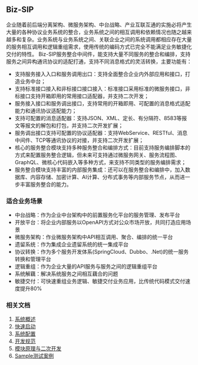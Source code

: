 ## Biz-SIP
企业随着前后端分离架构、微服务架构、中台战略、产业互联互通的实施必将产生大量的各种协议业务系统的整合，业务系统之间的相互调用和依赖情况也随之越来越多和复杂。业务系统与业务系统之间、关联企业之间的系统调用都相应存在大量的服务相互调用和逻辑重组需求，使用传统的编码方式已完全不能满足业务敏捷化交付的特性。
Biz-SIP服务整合中间件，能支持大量不同服务的整合和编排，支持服务之间异构通讯协议的适配打通，支持不同消息格式的灵活转换，主要功能有：
* 支持服务接入入口和服务调用出口：支持全面整合企业内外部应用和接口，打造业务中台；
* 支持标准接口接入和非标接口接口接入：标准接口采用标准的微服务接口，非标接口支持开箱即用的常用接口适配器，并支持二次开发；
* 服务接入接口和服务调出接口，支持常用的开箱即用、可配置的消息格式适配能力和通讯协议适配能力；
* 支持可配置的消息适配器：支持JSON、XML、定长、有分隔符、8583等报文等报文的解包和打包，并支持二次开发扩展；
* 服务调出接口支持可配置的协议适配器：支持WebService、RESTful、消息中间件、TCP等通讯协议的对接，并支持二次开发扩展；
* 核心的服务整合模块支持多种服务整合和编排方式：目前支持服务编排脚本的方式来配置服务整合逻辑，但未来可支持通过微服务网关、服务流程图、GraphQL、微核心代码嵌入等多种方式，来支持不同类型的服务编排需求；
* 服务整合模块支持丰富的内部服务集成：还可以在服务整合和编排中，加入数据库、内容存储、加密计算、AI计算、分布式事务等内部服务节点，从而进一步丰富服务整合的能力。

### 适合业务场景
* 中台战略：作为企业中台架构中的前置服务化平台的服务管理、发布平台
* 开放平台：将企业内部服务以OpenAPI方式对公众市场开放，共同打造应用场景
* 微服务架构：作业微服务架构中API相互调用、聚合、编排的统一平台
* 遗留系统：作为集成企业遗留系统的统一集成平台
* 协议转换：作为多个服务开发体系(SpringCloud、Dubbo、.Net)的统一服务转换和管理平台
* 逻辑重组：作为企业大量的API服务与服务之间的逻辑重组平台
* 系统解藕：解决系统服务之间相互藕合的问题
* 敏捷交付：可快速重组业务逻辑、敏捷交付业务应用，比传统代码模式交付速度提升80%

### 相关文档
1. [系统概述](https://www.yuque.com/docs/share/015233b6-15bf-4928-a372-b0b1004d2d03)
2. [快速启动](https://www.yuque.com/docs/share/46618b42-2741-4124-b2b7-28f846dba52f)
3. [系统配置](https://www.yuque.com/docs/share/33eaa633-4d51-4736-80cb-00326995f2d2)
4. [开发规范](https://www.yuque.com/docs/share/76e58d31-3e1c-490d-a24b-ff6f402bfb15)
5. [模块原理与二次开发](https://www.yuque.com/docs/share/2dcd0a5e-793b-4663-8494-05dfe29756e9)
5. [Sample测试案例](https://www.yuque.com/docs/share/d27bc7a2-480f-4753-847c-94ee5f8647d4)
